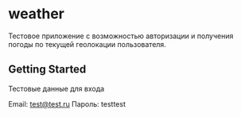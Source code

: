 # weather

Тестовое приложение с возможностью авторизации и получения погоды по текущей геолокации пользователя.

## Getting Started

Тестовые данные для входа 

Email: test@test.ru
Пароль: testtest
